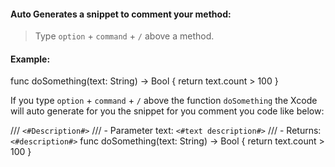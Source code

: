 
#### Auto Generates a snippet to comment your method:
> Type `option` + `command` + `/` above a method.

#### Example:

func doSomething(text: String) -> Bool {
    return text.count > 100
}

If you type `option` + `command` + `/` above the function `doSomething` the Xcode will auto generate for you the snippet for you comment you code like below:

/// `<#Description#>`
/// - Parameter text: `<#text description#>`
/// - Returns: `<#description#>`
func doSomething(text: String) -> Bool {
    return text.count > 100
}
